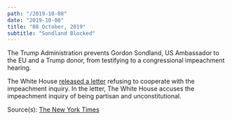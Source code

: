 ```yaml
---
path: "/2019-10-08"
date: "2019-10-08"
title: "08 October, 2019"
subtitle: "Sondland Blocked"
---
```


The Trump Administration prevents Gordon Sondland, US Ambassador to the EU and a Trump donor, from testifying to a congressional impeachment hearing.

The White House <a href="https://www.nytimes.com/interactive/2019/10/08/us/politics/white-house-letter-impeachment.html" target="_blank" rel="noopener noreferrer">released a letter</a> refusing to cooperate with the impeachment inquiry. In the letter, The White House accuses the impeachment inquiry of being partisan and unconstitutional.

<span class="sources">
Source(s): <a href="https://www.nytimes.com/2019/10/08/us/politics/sondland-trump-ukraine-impeach.html" target="_blank" rel="noopener noreferrer">The New York Times</a>
</span>
